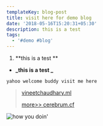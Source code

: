 ```yaml
---
templateKey: blog-post
title: visit here for demo blog
date: '2018-05-16T15:20:31+05:30'
description: this is a test
tags:
  - '#demo #blog'
---
```

1. **this is a test **

* **_this is a test _**


```
yahoo welcome buddy visit me here
```

> [vineetchaudhary.ml](vineetchaudhary.ml)
>
> [more>> cerebrum.cf](cerebrum.cf)

![how you doin'](/img/b0ed6f1cb3f5f32ab9014b1c7d188ca1.jpg)
